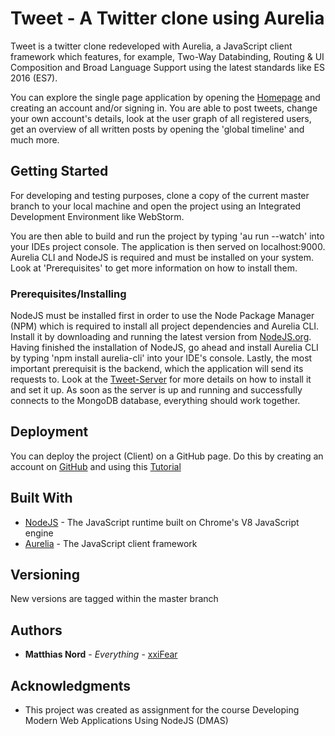 # Tweet - A Twitter clone using Aurelia

Tweet is a twitter clone redeveloped with Aurelia, a JavaScript client framework which features, for example, Two-Way Databinding, Routing & UI Composition and Broad Language Support using the latest standards like ES 2016 (ES7).

You can explore the single page application by opening the [Homepage](https://xxifear.github.io) and creating an account and/or signing in. You are able to post tweets, change your own account's details, look at the user graph of all registered users, get an overview of all written posts by opening the 'global timeline' and much more.

## Getting Started

For developing and testing purposes, clone a copy of the current master branch to your local machine and open the project using an Integrated Development Environment like WebStorm.

You are then able to build and run the project by typing 'au run --watch' into your IDEs project console. The application is then served on localhost:9000.
Aurelia CLI and NodeJS is required and must be installed on your system. Look at 'Prerequisites' to get more information on how to install them.

### Prerequisites/Installing

NodeJS must be installed first in order to use the Node Package Manager (NPM) which is required to install all project dependencies and Aurelia CLI. Install it by downloading and running the latest version from [NodeJS.org](https://nodejs.org/en/).
Having finished the installation of NodeJS, go ahead and install Aurelia CLI by typing 'npm install aurelia-cli' into your IDE's console.
Lastly, the most important prerequisit is the backend, which the application will send its requests to. Look at the [Tweet-Server](https://github.com/xxiFear/tweet-server) for more details on how to install it and set it up.
As soon as the server is up and running and successfully connects to the MongoDB database, everything should work together.

## Deployment

You can deploy the project (Client) on a GitHub page. Do this by creating an account on [GitHub](https://github.com) and using this [Tutorial](https://pages.github.com/)

## Built With

* [NodeJS](https://nodejs.org) - The JavaScript runtime built on Chrome's V8 JavaScript engine
* [Aurelia](https://aurelia.io) - The JavaScript client framework

## Versioning

New versions are tagged within the master branch

## Authors

* **Matthias Nord** - *Everything* - [xxiFear](https://github.com/xxifear)


## Acknowledgments

* This project was created as assignment for the course Developing Modern Web Applications Using NodeJS (DMAS)
